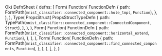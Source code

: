 Ok(
    DefnSheet {
        defns: [
            Form(
                Function(
                    FunctionDefn {
                        path: FormPath(`mnist_classifier::connected_component::hole_tmpl`, `Function`),
                    },
                ),
            ),
            Type(
                PropsStruct(
                    PropsStructTypeDefn {
                        path: TypePath(`mnist_classifier::connected_component::ConnectedComponent`, `Struct`),
                    },
                ),
            ),
            Form(
                Function(
                    FunctionDefn {
                        path: FormPath(`mnist_classifier::connected_component::horizontal_extend`, `Function`),
                    },
                ),
            ),
            Form(
                Function(
                    FunctionDefn {
                        path: FormPath(`mnist_classifier::connected_component::find_connected_components`, `Function`),
                    },
                ),
            ),
        ],
    },
)